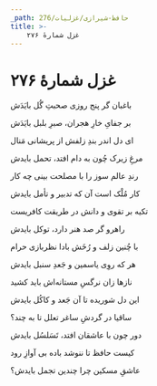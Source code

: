 ```yaml
---
_path: حافظ-شیرازی/غزلیات/276
title: >-
    غزل شمارهٔ ۲۷۶
---
```

# غزل شمارهٔ ۲۷۶

<div class="b" id="bn1"><div class="m1"><p>باغبان گر پنج روزی صحبتِ گُل بایَدَش</p></div>
<div class="m2"><p>بر جفایِ خارِ هجران، صبرِ بلبل بایَدَش</p></div></div>
<div class="b" id="bn2"><div class="m1"><p>ای دل اندر بندِ زلفش از پریشانی مَنال</p></div>
<div class="m2"><p>مرغِ زیرک چُون به دام افتد، تحمل بایدش</p></div></div>
<div class="b" id="bn3"><div class="m1"><p>رندِ عالم سوز را با مصلحت بینی چه کار</p></div>
<div class="m2"><p>کار مُلْک است آن که تدبیر و تأمل بایدش</p></div></div>
<div class="b" id="bn4"><div class="m1"><p>تکیه بر تقوی و دانش در طریقت کافریست</p></div>
<div class="m2"><p>راهرو گر صد هنر دارد، توکل بایدش</p></div></div>
<div class="b" id="bn5"><div class="m1"><p>با چُنین زلف و رُخَش بادا نظربازی حرام</p></div>
<div class="m2"><p>هر که روِی یاسمین و جَعدِ سنبل بایدش</p></div></div>
<div class="b" id="bn6"><div class="m1"><p>نازها زان نرگسِ مستانه‌اش باید کشید</p></div>
<div class="m2"><p>این دل شوریده تا آن جَعد و کاکُل بایدش</p></div></div>
<div class="b" id="bn7"><div class="m1"><p>ساقیا در گردشِ ساغر تعلل تا به چند؟</p></div>
<div class="m2"><p>دور چون با عاشقان افتد، تَسَلسُل بایدش</p></div></div>
<div class="b" id="bn8"><div class="m1"><p>کیست حافظ تا ننوشد باده بی آوازِ رود</p></div>
<div class="m2"><p>عاشقِ مسکین چرا چندین تجمل بایدش؟</p></div></div>
